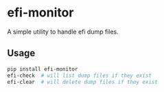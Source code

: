 # efi-monitor
A simple utility to handle efi dump files.

## Usage

```bash
pip install efi-monitor
efi-check  # will list dump files if they exist
efi-clear  # will delete dump files if they exist
```